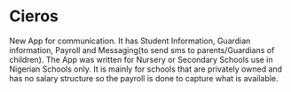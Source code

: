 # Cieros
New App for communication.
It has Student Information, Guardian information, Payroll and Messaging(to send sms to parents/Guardians of children).
The App was written for Nursery or Secondary Schools use in Nigerian Schools only.
It is mainly for schools that are privately owned and has no salary structure so the payroll is done to capture what is available.
